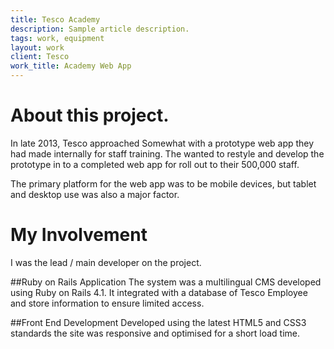 ```yaml
---
title: Tesco Academy
description: Sample article description.
tags: work, equipment
layout: work
client: Tesco
work_title: Academy Web App
---
```


# About this project.

In late 2013, Tesco approached Somewhat with a prototype web app they had made internally for staff training. The wanted to restyle and develop the prototype in to a completed web app for roll out to their 500,000 staff.

The primary platform for the web app was to be mobile devices, but tablet and desktop use was also a major factor.

# My Involvement

I was the lead / main developer on the project.

##Ruby on Rails Application
The system was a multilingual CMS developed using Ruby on Rails 4.1. It integrated with a database of Tesco Employee and store information to ensure limited access.

##Front End Development
Developed using the latest HTML5 and CSS3 standards the site was responsive and optimised for a short load time.
